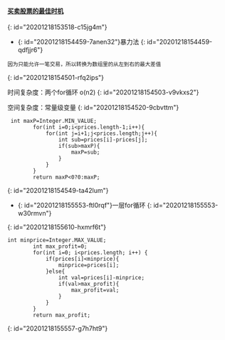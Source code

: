 #### [买卖股票的最佳时机](https://leetcode-cn.com/problems/best-time-to-buy-and-sell-stock/)
{: id="20201218153518-c15jg4m"}

* {: id="20201218154459-7anen32"}暴力法
{: id="20201218154459-qdfjjr6"}

```
因为只能允许一笔交易，所以转换为数组里的从左到右的最大差值
```
{: id="20201218154501-rfq2ips"}

时间复杂度：两个for循环 o(n2)
{: id="20201218154503-v9vkxs2"}

空间复杂度：常量级变量
{: id="20201218154520-9cbvttm"}

```
 int maxP=Integer.MIN_VALUE;
        for(int i=0;i<prices.length-1;i++){
            for(int j=i+1;j<prices.length;j++){
                int sub=prices[i]-prices[j];
                if(sub>maxP){
                    maxP=sub;
                }
            }
        }
        return maxP<0?0:maxP;
```
{: id="20201218154549-ta42lum"}

* {: id="20201218155553-ftl0rqf"}一层for循环
{: id="20201218155553-w30rmvn"}

{: id="20201218155610-hxmrf6t"}

```
int minprice=Integer.MAX_VALUE;
        int max_profit=0;
        for(int i=0; i<prices.length; i++) {
            if(prices[i]<minprice){
                minprice=prices[i];
            }else{
                int val=prices[i]-minprice;
                if(val>max_profit){
                    max_profit=val;
                }
            }
        }
        return max_profit;
```
{: id="20201218155557-g7h7ht9"}
